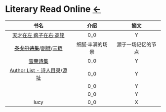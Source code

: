 # Literary Read Online  [←](index.md)

| 书名 | 介绍 | 摘文 |
|:---:|:---:|:---:|
| [天才在左 疯子在右·高铭](https://www.cbxs.net/jishi/91/) | 0_0 | Y |
| ~~[泰戈尔诗集](http://www.saohua.com/shuku/Tagore/)~~/[副链](https://www.fox2008.cn/Article/List/List_783.html)/[三链](https://www.xstt5.com/writer/618/) | 细腻·丰满的场景 | 源于一场记忆的节点 |
| [雪莱诗集](http://book.sbkk8.com/waiguo/xuelaishixuan/) | 0_0 | Y |
| [Author List - 诗人目录](https://www.chinese-poetry.org/)/[源址](https://github.com/sheepzh/poetry) | 0_0 | Y |
| []() | 0_0 | Y |
| []() | 0_0 | Y |
| lucy | 0_0 | X |
